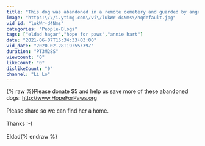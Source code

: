 ```yaml
---
title: "This dog was abandoned in a remote cemetery and guarded by angels until we got there."
image: "https:\/\/i.ytimg.com\/vi\/lukWr-d4Nms\/hqdefault.jpg"
vid_id: "lukWr-d4Nms"
categories: "People-Blogs"
tags: ["eldad hagar","hope for paws","annie hart"]
date: "2021-06-07T15:34:33+03:00"
vid_date: "2020-02-28T19:55:39Z"
duration: "PT3M28S"
viewcount: "0"
likeCount: "0"
dislikeCount: "0"
channel: "Li Lo"
---
```

{% raw %}Please donate $5 and help us save more of these abandoned dogs: <a rel="nofollow" target="blank" href="http://www.HopeForPaws.org">http://www.HopeForPaws.org</a><br /><br />Please share so we can find her a home.<br /><br />Thanks  :-)<br /><br />Eldad{% endraw %}
